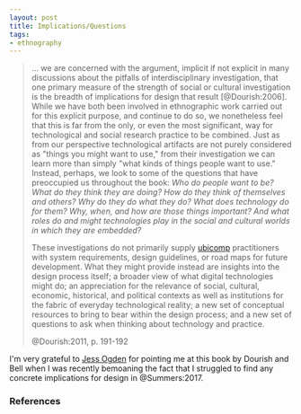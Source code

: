 ```yaml
---
layout: post
title: Implications/Questions
tags:
- ethnography
---
```



> ... we are concerned with the argument, implicit if not explicit in many
> discussions about the pitfalls of interdisciplinary investigation, that one
> primary measure of the strength of social or cultural investigation is the
> breadth of implications for design that result [@Dourish:2006]. While we 
> have both been involved in ethnographic work carried out for this explicit
> purpose, and continue to do so, we nonetheless feel that this is far from the
> only, or even the most significant, way for technological and social research
> practice to be combined. Just as from our perspective technological artifacts
> are not purely considered as "things you might want to use," from their
> investigation we can learn more than simply "what kinds of things people
> want to use." Instead, perhaps, we look to some of the questions that have
> preoccupied us throughout the book: *Who do people want to be? What do they
> think they are doing? How do they think of themselves and others? Why do they
> do what they do? What does technology do for them? Why, when, and how are
> those things important? And what roles do and might technologies play in the
> social and cultural worlds in which they are embedded?*
>
> These investigations do not primarily supply [ubicomp] practitioners with
> system requirements, design guidelines, or road maps for future development.
> What they might provide instead are insights into the design process itself;
> a broader view of what digital technologies might do; an appreciation for
> the relevance of social, cultural, economic, historical, and political 
> contexts as well as institutions for the fabric of everyday technological
> reality; a new set of conceptual resources to bring to bear within the 
> design process; and a new set of questions to ask when thinking about 
> technology and practice.
>
> @Dourish:2011, p. 191-192

I'm very grateful to [Jess Ogden] for pointing me at this book by Dourish and
Bell when I was recently bemoaning the fact that I struggled to find any
concrete implications for design in @Summers:2017.

[ubicomp]: https://en.wikipedia.org/wiki/Ubiquitous_computing
[Jess Ogden]: https://twitter.com/JessOgden

### References
